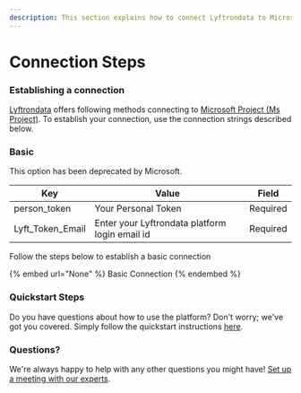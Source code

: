 ```yaml
---
description: This section explains how to connect Lyftrondata to Microsoft Project (Ms Project).
---
```


# Connection Steps

### Establishing a connection

[Lyftrondata](https://www.lyftrondata.com) offers following methods connecting to [Microsoft Project (Ms Project)](None). To establish your connection, use the connection strings described below.

### Basic

This option has been deprecated by Microsoft.

| Key                | Value                                          | Field    |
| ------------------ | ---------------------------------------------- | -------- |
| person\_token      | Your Personal Token                            | Required |
| Lyft\_Token\_Email | Enter your Lyftrondata platform login email id | Required |

Follow the steps below to establish a basic connection

{% embed url="None" %}
Basic Connection
{% endembed %}

### Quickstart Steps

Do you have questions about how to use the platform? Don't worry; we've got you covered. Simply follow the quickstart instructions [here](README.md).

### Questions? <a href="#questions" id="questions"></a>

We're always happy to help with any other questions you might have! [Set up a meeting with our experts](https://www.lyftrondata.com/book-a-meeting/).
